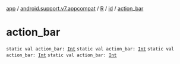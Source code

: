 [app](../../../index.md) / [android.support.v7.appcompat](../../index.md) / [R](../index.md) / [id](index.md) / [action_bar](.)

# action_bar

`static val action_bar: `[`Int`](https://kotlinlang.org/api/latest/jvm/stdlib/kotlin/-int/index.html)
`static val action_bar: `[`Int`](https://kotlinlang.org/api/latest/jvm/stdlib/kotlin/-int/index.html)
`static val action_bar: `[`Int`](https://kotlinlang.org/api/latest/jvm/stdlib/kotlin/-int/index.html)
`static val action_bar: `[`Int`](https://kotlinlang.org/api/latest/jvm/stdlib/kotlin/-int/index.html)